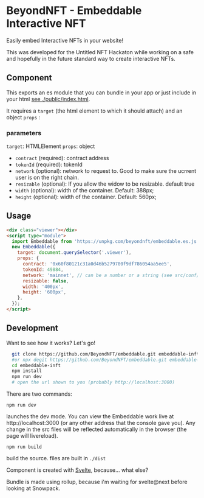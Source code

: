 # BeyondNFT - Embeddable Interactive NFT

Easily embed Interactive NFTs in your website!

This was developed for the Untitled NFT Hackaton while working on a safe and hopefully in the future standard way to create interactive NFTs.

## Component

This exports an es module that you can bundle in your app or just include in your html [see ./public/index.html](./public/index.html).

It requires a `target` (the html element to which it should attach) and an object `props` :

### parameters
`target`: HTMLElement
`props`: object
 - `contract` (required): contract address
 - `tokenId` (required): tokenId
 - `network` (optional): network to request to. Good to make sure the ucrrent user is on the right chain.
 - `resizable` (optional): If you allow the widow to be resizable. default true
 - `width` (optional): width of the container. Default: 388px;
 - `height` (optional): width of the container. Default: 560px;


## Usage

```html
<div class="viewer"></div>
<script type="module">
  import Embeddable from 'https://unpkg.com/beyondnft/embeddable.es.js';
  new Embeddable({
    target: document.querySelector('.viewer'),
    props: {
      contract: '0x60f80121c31a0d46b5279700f9df786054aa5ee5',
      tokenId: 49884,
      network: 'mainnet', // can be a number or a string (see src/conf/networks.js)
      resizable: false,
      width: '400px',
      height: '600px',
    },
  });
</script>
```


## Development

Want to see how it works? Let's go!

```bash
  git clone https://github.com/BeyondNFT/embeddable.git embeddable-inft
  #or npx degit https://github.com/BeyondNFT/embeddable.git embeddable-inft
  cd embeddable-inft
  npm install
  npm run dev
  # open the url shown to you (probably http://localhost:3000)
```

There are two commands:

`npm run dev`

launches the dev mode. You can view the Embeddable work live at http://localhost:3000 (or any other address that the console gave you).
Any change in the src files will be reflected automatically in the browser (the page will livereload).

`npm run build`

build the source. files are built in `./dist`


Component is created with [Svelte](https://svelte/dev), because... what else?

Bundle is made using rollup, because i'm waiting for svelte@next before looking at Snowpack.